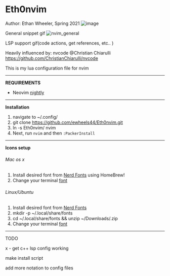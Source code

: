# Eth0nvim
Author: Ethan Wheeler, Spring 2021
![image](https://user-images.githubusercontent.com/31321251/112733273-e0461180-8f0c-11eb-9c4d-d3775389faf4.png)

General snippet gif
![nvim_general](https://user-images.githubusercontent.com/31321251/112737113-fca27800-8f25-11eb-9b0b-318ab138589e.gif)


LSP support gif(code actions, get references, etc.. )


Heavily influenced by: nvcode @Christian Chiarulli
https://github.com/ChristianChiarulli/nvcode

This is my lua configuration file for nvim

----------------------------------------------------------------------

**REQUIREMENTS**
- Neovim [nightly](https://blog.dkendal.com/posts/how-to-install-neovim-nightly/)

----------------------------------------------------------------------

**Installation**
1. navigate to ~/.config/
2. git clone https://github.com/ewheels44/Eth0nvim.git
3. ln -s Eth0nvim/ nvim
4. Next, run `nvim` and then `:PackerInstall`

----------------------------------------------------------------------

**Icons setup**
###### Mac os x 
  1. Install desired font from [Nerd Fonts](https://github.com/ryanoasis/nerd-fonts#option-4-homebrew-fonts) using HomeBrew!
  2. Change your terminal [font](https://www.foxinfotech.in/2019/05/how-to-change-terminal-color-and-font-in-macos-mojave.html)

###### Linux/Ubuntu 
  1. Install desired font from [Nerd Fonts](https://www.nerdfonts.com/font-downloads)
  2. mkdir -p ~/.local/share/fonts
  3. cd ~/.local/share/fonts && unzip ~/Downloads/<Font Name>.zip
  4. Change your terminal [font](https://vitux.com/how-to-change-your-ubuntu-terminals-font-size/)

----------------------------------------------------------------------

TODO

x - get c++ lsp config working

make install script

add more notation to config files
